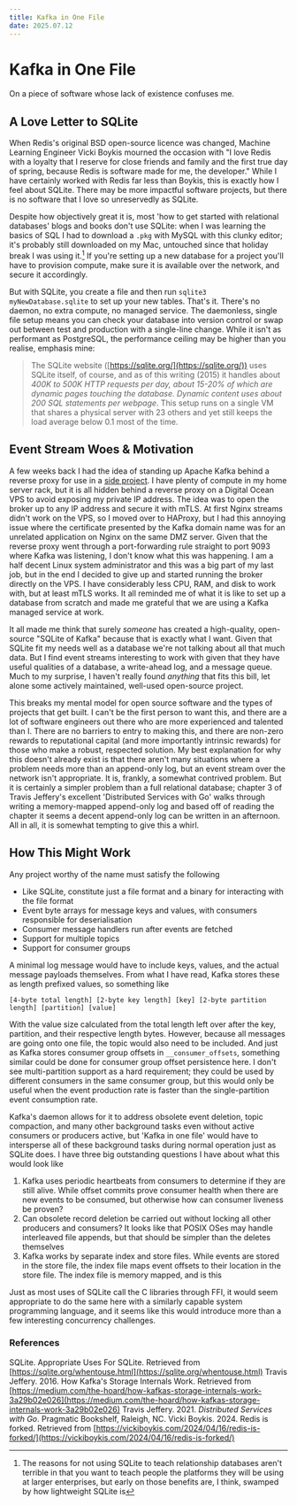 ```yaml
---
title: Kafka in One File
date: 2025.07.12
---
```


# Kafka in One File

On a piece of software whose lack of existence confuses me.

## A Love Letter to SQLite

When Redis's original BSD open-source licence was changed, Machine Learning Engineer Vicki Boykis mourned the occasion with "I love Redis with a loyalty that I reserve for close friends and family and the first true day of spring, because Redis is software made for me, the developer." While I have certainly worked with Redis far less than Boykis, this is exactly how I feel about SQLite. There may be more impactful software projects, but there is no software that I love so unreservedly as SQLite.

Despite how objectively great it is, most 'how to get started with relational databases' blogs and books don't use SQLite: when I was learning the basics of SQL I had to download a `.pkg` with MySQL with this clunky editor; it's probably still downloaded on my Mac, untouched since that holiday break I was using it.[^1] If you're setting up a new database for a project you'll have to provision compute, make sure it is available over the network, and secure it accordingly.

But with SQLite, you create a file and then run `sqlite3 myNewDatabase.sqlite` to set up your new tables. That's it. There's no daemon, no extra compute, no managed service. The daemonless, single file setup means you can check your database into version control or swap out between test and production with a single-line change. While it isn't as performant as PostgreSQL, the performance ceiling may be higher than you realise, emphasis mine:

> The SQLite website ([https://sqlite.org/](https://sqlite.org/)) uses SQLite itself, of course, and as of this writing (2015) it handles about *400K to 500K HTTP requests per day, about 15-20% of which are dynamic pages touching the database. Dynamic content uses about 200 SQL statements per webpage*. This setup runs on a single VM that shares a physical server with 23 others and yet still keeps the load average below 0.1 most of the time.

## Event Stream Woes & Motivation

A few weeks back I had the idea of standing up Apache Kafka behind a reverse proxy for use in a [side project](https://github.com/eoncarlyle/januaryplayground). I have plenty of compute in my home server rack, but it is all hidden behind a reverse proxy on a Digital Ocean VPS to avoid exposing my private IP address. The idea was to open the broker up to any IP address and secure it with mTLS. At first Nginx streams didn't work on the VPS, so I moved over to HAProxy, but I had this annoying issue where the certificate presented by the Kafka domain name was for an unrelated application on Nginx on the same DMZ server. Given that the reverse proxy went through a port-forwarding rule straight to port 9093 where Kafka was listening, I don't know what this was happening. I am a half decent Linux system administrator and this was a big part of my last job, but in the end I decided to give up and started running the broker directly on the VPS. I have considerably less CPU, RAM, and disk to work with, but at least mTLS works. It all reminded me of what it is like to set up a database from scratch and made me grateful that we are using a Kafka managed service at work.

It all made me think that surely _someone_ has created a high-quality, open-source "SQLite of Kafka" because that is exactly what I want. Given that SQLite fit my needs well as a database we're not talking about all that much data. But I find event streams interesting to work with given that they have useful qualities of a database, a write-ahead log, and a message queue. Much to my surprise, I haven't really found _anything_ that fits this bill, let alone some actively maintained, well-used open-source project.

This breaks my mental model for open source software and the types of projects that get built. I can't be the first person to want this, and there are a lot of software engineers out there who are more experienced and talented than I. There are no barriers to entry to making this, and there are non-zero rewards to reputational capital (and more importantly intrinsic rewards) for those who make a robust, respected solution. My best explanation for why this doesn't already exist is that there aren't many situations where a problem needs more than an append-only log, but an event stream over the network isn't appropriate. It is, frankly, a somewhat contrived problem. But it is certainly a simpler problem than a full relational database; chapter 3 of Travis Jeffery's excellent 'Distributed Services with Go' walks through writing a memory-mapped append-only log and based off of reading the chapter it seems a decent append-only log can be written in an afternoon. All in all, it is somewhat tempting to give this a whirl.

## How This Might Work

Any project worthy of the name must satisfy the following

- Like SQLite, constitute just a file format and a binary for interacting with the file format
- Event byte arrays for message keys and values, with consumers responsible for deserialisation
- Consumer message handlers run after events are fetched
- Support for multiple topics
- Support for consumer groups

A minimal log message would have to include keys, values, and the actual message payloads themselves. From what I have read, Kafka stores these as length prefixed values, so something like

```text
[4-byte total length] [2-byte key length] [key] [2-byte partition length] [partition] [value]
```

With the value size calculated from the total length left over after the key, partition, and their respective length bytes. However, because all messages are going onto one file, the topic would also need to be included. And just as Kafka stores consumer group offsets in `__consumer_offsets`, something similar could be done for consumer group offset persistence here. I don't see multi-partition support as a hard requirement; they could be used by different consumers in the same consumer group, but this would only be useful when the event production rate is faster than the single-partition event consumption rate.

Kafka's daemon allows for it to address obsolete event deletion, topic compaction, and many other background tasks even without active consumers or producers active, but 'Kafka in one file' would have to intersperse all of these background tasks during normal operation just as SQLite does. I have three big outstanding questions I have about what this would look like

1) Kafka uses periodic heartbeats from consumers to determine if they are still alive. While offset commits prove consumer health when there are new events to be consumed, but otherwise how can consumer liveness be proven?
2) Can obsolete record deletion be carried out without locking all other producers and consumers? It looks like that POSIX OSes may handle interleaved file appends, but that should be simpler than the deletes themselves
3) Kafka works by separate index and store files. While events are stored in the store file, the index file maps event offsets to their location in the store file. The index file is memory mapped, and is this

Just as most uses of SQLite call the C libraries through FFI, it would seem appropriate to do the same here with a similarly capable system programming language, and it seems like this would introduce more than a few interesting concurrency challenges.


### References

SQLite. Appropriate Uses For SQLite. Retrieved from [https://sqlite.org/whentouse.html](https://sqlite.org/whentouse.html)
Travis Jeffery. 2016. How Kafka's Storage Internals Work. Retrieved from [https://medium.com/the-hoard/how-kafkas-storage-internals-work-3a29b02e026](https://medium.com/the-hoard/how-kafkas-storage-internals-work-3a29b02e026)
Travis Jeffery. 2021.  _Distributed Services with Go_. Pragmatic Bookshelf, Raleigh, NC.
Vicki Boykis. 2024. Redis is forked. Retrieved from [https://vickiboykis.com/2024/04/16/redis-is-forked/](https://vickiboykis.com/2024/04/16/redis-is-forked/)


[^1]: The reasons for not using SQLite to teach relationship databases aren't terrible in that you want to teach people the platforms they will be using at larger enterprises, but early on those benefits are, I think, swamped by how lightweight SQLite is

[^2]: A record schema version would also make sense but could be omitted just to get the proof-of-concept going.
